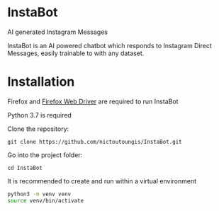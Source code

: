 # InstaBot

AI generated Instagram Messages

InstaBot is an AI powered chatbot which responds to Instagram Direct Messages, easily trainable to with any dataset.

# Installation

Firefox and [Firefox Web Driver](https://github.com/mozilla/geckodriver/releases) are required to run InstaBot

Python 3.7 is required

Clone the repository:

```git clone https://github.com/nictoutoungis/InstaBot.git```

Go into the project folder:

```cd InstaBot```

It is recommended to create and run within a virtual environment

```sh
python3 -m venv venv
source venv/bin/activate
````
